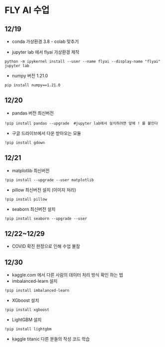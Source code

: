 # FLY AI 수업

## 12/19 

+ conda 가상환경 3.8 - colab 맞추기

+ jupyter lab 에서 flyai 가상환경 제작
```
python -m ipykernel install --user --name flyai --display-name "flyai"
jupyter lab
```
+ numpy 버전 1.21.0
```
pip install numpy==1.21.0
```
## 12/20

+ pandas 버전 최신버전
```
!pip install pandas --upgrade  #jupyter lab에서 설치하려면 앞에 ! 를 붙인다
```
+ 구글 드라이브에서 다운 받아오는 모듈
```
!pip install gdown
```
## 12/21
+ matplotlib 최신버전
```
!pip install --upgrade --user matplotlib
```
+ pillow 최신버전 설치 (이미지 처리)
```
!pip install pillow
```
+ seaborn 최신버전 설치
```
!pip install seaborn --upgrade --user
```

## 12/22~12/29
+ COVID 확진 판정으로 인해 수업 불참

## 12/30
+ kaggle.com 에서 다른 사람의 데이터 처리 방식 확인 하는 법
+ imbalanced-learn 설치
```
!pip install imbalanced-learn
```
+ XGboost 설치
```
!pip install xgboost
```
+ LightGBM 설치
```
!pip install lightgbm
```
+ kaggle titanic 다른 분들의 작성 코드 학습